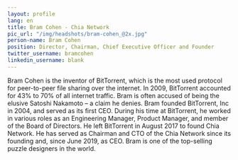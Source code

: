 ```yaml
---
layout: profile
lang: en
title: Bram Cohen - Chia Network
pic_url: "/img/headshots/bram-cohen_@2x.jpg"
person-name: Bram Cohen
position: Director, Chairman, Chief Executive Officer and Founder
twitter_username: bramcohen
linkedin_username: blank
---
```


Bram Cohen is the inventor of BitTorrent, which is the most used protocol for peer-to-peer file sharing over the internet. In 2009, BitTorrent accounted for 43% to 70% of all internet traffic. Bram is often accused of being the elusive Satoshi Nakamoto – a claim he denies. Bram founded BitTorrent, Inc in 2004, and served as its first CEO. During his time at BitTorrent, he worked in various roles as an Engineering Manager, Product Manager, and member of the Board of Directors. He left BitTorrent in August 2017 to found Chia Network. He has served as Chairman and CTO of the Chia Network since its founding and, since June 2019, as CEO. Bram is one of the top-selling puzzle designers in the world.
